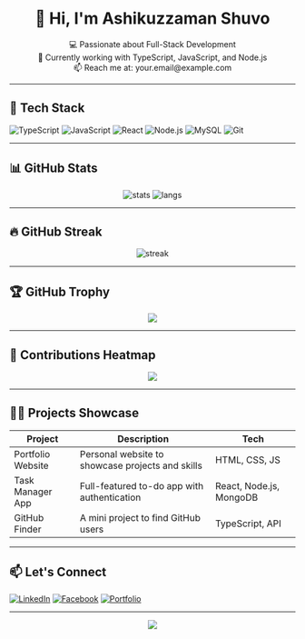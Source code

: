 <h1 align="center">👋 Hi, I'm Ashikuzzaman Shuvo</h1>
<p align="center">
  💻 Passionate about Full-Stack Development <br>
  🚀 Currently working with TypeScript, JavaScript, and Node.js <br>
  📫 Reach me at: your.email@example.com
</p>

---

## 🚀 Tech Stack

![TypeScript](https://img.shields.io/badge/-TypeScript-3178c6?logo=typescript&logoColor=white)
![JavaScript](https://img.shields.io/badge/-JavaScript-f7df1e?logo=javascript&logoColor=black)
![React](https://img.shields.io/badge/-React-61dafb?logo=react&logoColor=black)
![Node.js](https://img.shields.io/badge/-Node.js-339933?logo=node.js&logoColor=white)
![MySQL](https://img.shields.io/badge/-MySQL-4479A1?logo=mysql&logoColor=white)
![Git](https://img.shields.io/badge/-Git-F05032?logo=git&logoColor=white)

---

## 📊 GitHub Stats

<p align="center">
  <img src="https://github-readme-stats.vercel.app/api?username=AshikuzzamanShuvo&show_icons=true&theme=tokyonight" alt="stats" />
  <img src="https://github-readme-stats.vercel.app/api/top-langs/?username=AshikuzzamanShuvo&layout=compact&theme=tokyonight" alt="langs" />
</p>

---

## 🔥 GitHub Streak

<p align="center">
  <img src="https://github-readme-streak-stats.herokuapp.com?user=AshikuzzamanShuvo&theme=radical" alt="streak" />
</p>

---

## 🏆 GitHub Trophy

<p align="center">
  <img src="https://github-profile-trophy.vercel.app/?username=AshikuzzamanShuvo&theme=monokai&column=4" />
</p>

---

## 📅 Contributions Heatmap

<p align="center">
  <img src="https://github-readme-activity-graph.vercel.app/graph?username=AshikuzzamanShuvo&theme=github-compact" />
</p>

---

## 👨‍💻 Projects Showcase

| Project | Description | Tech |
|--------|-------------|------|
| Portfolio Website | Personal website to showcase projects and skills | HTML, CSS, JS |
| Task Manager App | Full-featured to-do app with authentication | React, Node.js, MongoDB |
| GitHub Finder | A mini project to find GitHub users | TypeScript, API |

---

## 📫 Let's Connect

[![LinkedIn](https://img.shields.io/badge/-LinkedIn-blue?logo=linkedin&logoColor=white)](https://linkedin.com/in/yourname)
[![Facebook](https://img.shields.io/badge/-Facebook-1877f2?logo=facebook&logoColor=white)](https://facebook.com/yourprofile)
[![Portfolio](https://img.shields.io/badge/-Portfolio-black?logo=firefox-browser&logoColor=white)](https://yourwebsite.com)

---

<p align="center">
  <img src="https://komarev.com/ghpvc/?username=AshikuzzamanShuvo&label=Profile%20views&color=0e75b6&style=flat" />
</p>

